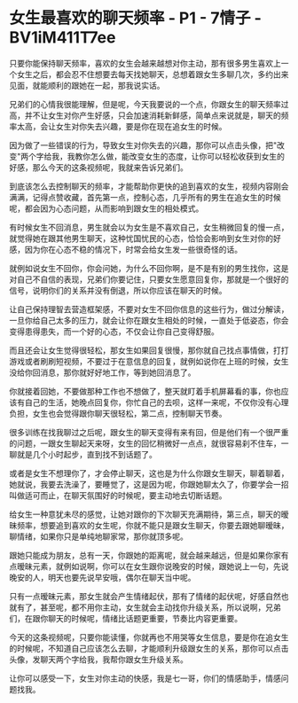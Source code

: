 # 女生最喜欢的聊天频率 - P1 - 7情子 - BV1iM411T7ee

只要你能保持聊天频率，喜欢的女生会越来越想对你主动，那有很多男生喜欢上一个女生之后，都会忍不住想要去每天找她聊天，总想着跟女生多聊几次，多约出来见面，就能顺利的跟她在一起，那我说实话。

兄弟们的心情我很能理解，但是呢，今天我要说的一个点，你跟女生的聊天频率过高，并不让女生对你产生好感，只会加速消耗新鲜感，简单点来说就是，聊天的频率太高，会让女生对你失去兴趣，要是你在现在追女生的时候。

因为做了一些错误的行为，导致女生对你失去的兴趣，那你可以点击头像，把"改变"两个字给我，我教你怎么做，能改变女生的态度，让你可以轻松收获到女生的好感，那么今天的这条视频呢，我就来告诉兄弟们。

到底该怎么去控制聊天的频率，才能帮助你更快的追到喜欢的女生，视频内容刚会满满，记得点赞收藏，首先第一点，控制心态，几乎所有的男生在追女生的时候呢，都会因为心态问题，从而影响到跟女生的相处模式。

有时候女生不回消息，男生就会以为女生是不喜欢自己，女生稍微回复的慢一点，就觉得她在跟其他男生聊天，这种忧国忧民的心态，恰恰会影响到女生对你的好感，因为你在心态不稳的情况下，时常会给女生发一些很奇怪的话。

就例如说女生不回你，你会问她，为什么不回你啊，是不是有别的男生找你，这是对自己不自信的表现，兄弟们你要记住，只要女生愿意回复你，那就是一个很好的信号，说明你们的关系并没有倒退，所以你应该在聊天的时候。

让自己保持理智去营造框架感，不要对女生不回你信息的这些行为，做过分解读，一旦你给自己太多的压力，就会让你在跟女生相处的时候，一直处于低姿态，你会变得患得患失，而一个好的心态，不仅会让你自己变得舒服。

而且还会让女生觉得很轻松，那女生如果回复很慢，那你就自己找点事情做，打打游戏或者刷刷短视频，不要过于在意信息的回复，就例如说你在上班的时候，女生没给你回消息，那你就好好地工作，等到她回消息了。

你就接着回她，不要做那种工作也不想做了，整天就盯着手机屏幕看的事，你也应该有自己的生活，她晚点回复你，你忙自己的去呗，这样一来呢，不仅你没有心理负担，女生也会觉得跟你聊天很轻松，第二点，控制聊天节奏。

很多训练在找我聊过之后呢，跟女生的聊天变得有来有回，但是他们有一个很严重的问题，一跟女生聊起天来呀，女生的回忆稍微好一点点，就很容易刹不住车，一聊就是几个小时起步，直到找不到话题了。

或者是女生不想理你了，才会停止聊天，这也是为什么你跟女生聊天，聊着聊着，她就说，我要去洗澡了，要睡觉了，这是因为呢，你跟她聊太久了，你要学会一招叫做适可而止，在聊天氛围好的时候呢，要主动地去切断话题。

给女生一种意犹未尽的感觉，让她对跟你的下次聊天充满期待，第三点，聊天的暧昧频率，想要追到喜欢的女生呢，你就不能只是跟女生聊天，你要去跟她聊暧昧，聊情绪，如果你只是单纯地聊家常，那你就顶多呢。

跟她只能成为朋友，总有一天，你跟她的距离呢，就会越来越远，但是如果你家有点暧昧元素，就例如说啊，你可以在女生跟你说晚安的时候，跟她说上一句，先说晚安的人，明天也要先说早安哦，偶尔在聊天当中呢。

只有一点暧昧元素，那女生就会产生情绪起伏，那有了情绪的起伏呢，好感自然也就有了，甚至呢，都不用你主动，女生就会主动找你升级关系，所以说啊，兄弟们，在跟你聊天的时候呢，情绪比话题更重要，节奏比内容更重要。

今天的这条视频呢，只要你能读懂，你就再也不用哭等女生信息，要是你在追女生的时候呢，不知道自己应该怎么去聊，才能顺利升级跟女生的关系，那你可以点击头像，发聊天两个字给我，我帮你跟女生升级关系。

让你可以感受一下，女生对你主动的快感，我是七一哥，你们的情感助手，情感问题找我。